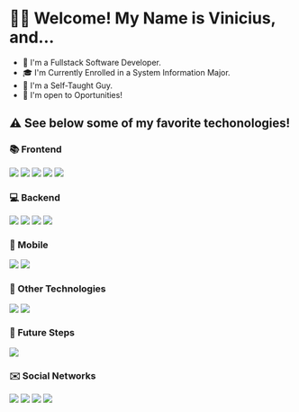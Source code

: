 # 👋🏼 Welcome! My Name is Vinicius, and...

- 🤹 I'm a Fullstack Software Developer.
- 🎓 I'm Currently Enrolled in a System Information Major.
- 📖 I'm a Self-Taught Guy.
- 💼 I'm open to Oportunities!

## ⚠️ See below some of my favorite techonologies!


### 📚 Frontend

![](https://img.shields.io/badge/HTML5-E34F26?style=for-the-badge&logo=html5&logoColor=white)
![](https://img.shields.io/badge/CSS3-1572B6?style=for-the-badge&logo=css3&logoColor=white)
![](https://img.shields.io/badge/TypeScript-007ACC?style=for-the-badge&logo=typescript&logoColor=white)
![](https://img.shields.io/badge/React-20232A?style=for-the-badge&logo=react&logoColor=61DAFB)
![](https://img.shields.io/badge/Angular-DD0031?style=for-the-badge&logo=angular&logoColor=white)


### 💻 Backend

![](https://img.shields.io/badge/Go-00ADD8?style=for-the-badge&logo=go&logoColor=white)
![](https://img.shields.io/badge/Spring-6DB33F?style=for-the-badge&logo=spring&logoColor=white)
![](https://img.shields.io/badge/Amazon_AWS-232F3E?style=for-the-badge&logo=amazon-aws&logoColor=white)
![](https://img.shields.io/badge/PostgreSQL-316192?style=for-the-badge&logo=postgresql&logoColor=white)

### 📱 Mobile

![](https://img.shields.io/badge/Flutter-02569B?style=for-the-badge&logo=flutter&logoColor=white)
![](https://img.shields.io/badge/Ionic-3880FF?style=for-the-badge&logo=ionic&logoColor=white)

### 🤖 Other Technologies

![](https://img.shields.io/badge/Arduino-00979D?style=for-the-badge&logo=Arduino&logoColor=white)
![](https://img.shields.io/badge/GIT-E44C30?style=for-the-badge&logo=git&logoColor=white)

### 🎒 Future Steps

![](https://img.shields.io/badge/MongoDB-4EA94B?style=for-the-badge&logo=mongodb&logoColor=white)

### ✉️ Social Networks

<a href="https://https://www.instagram.com/vinicius_tcdsz/" target="_blank">![](https://img.shields.io/badge/Instagram-E4405F?style=for-the-badge&logo=instagram&logoColor=white)</a>
<a href="https://https://www.linkedin.com/in/vinicius-alves-pacheco-aa2b7a220/" target="_blank">![](https://img.shields.io/badge/LinkedIn-0077B5?style=for-the-badge&logo=linkedin&logoColor=white)</a>
<a href="https://https://open.spotify.com/user/31j46e3usclf6me6mfcd74noeequ" target="_blank">![](https://img.shields.io/badge/Spotify-1ED760?&style=for-the-badge&logo=spotify&logoColor=white)</a>
<a href="#" target="_blank">![](https://img.shields.io/badge/Gmail-D14836?style=for-the-badge&logo=gmail&logoColor=white)</a>
